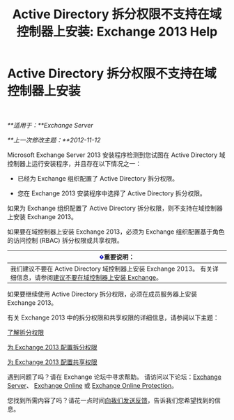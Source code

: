 ﻿---
title: 'Active Directory 拆分权限不支持在域控制器上安装: Exchange 2013 Help'
TOCTitle: Active Directory 拆分权限不支持在域控制器上安装
ms:assetid: 977e3758-5e09-40a2-80c1-fe344b1d8a2a
ms:mtpsurl: https://technet.microsoft.com/zh-cn/library/ms.exch.setupreadiness.installondcinadsplitpermissionmode(v=EXCHG.150)
ms:contentKeyID: 50491206
ms.date: 01/11/2018
mtps_version: v=EXCHG.150
ms.translationtype: HT
---

# Active Directory 拆分权限不支持在域控制器上安装

 

_**适用于：**Exchange Server_

_**上一次修改主题：**2012-11-12_

Microsoft Exchange Server 2013 安装程序检测到您试图在 Active Directory 域控制器上运行安装程序，并且存在以下情况之一：

  - 已经为 Exchange 组织配置了 Active Directory 拆分权限。

  - 您在 Exchange 2013 安装程序中选择了 Active Directory 拆分权限。

如果为 Exchange 组织配置了 Active Directory 拆分权限，则不支持在域控制器上安装 Exchange 2013。

如果要在域控制器上安装 Exchange 2013，必须为 Exchange 组织配置基于角色的访问控制 (RBAC) 拆分权限或共享权限。

<table>
<thead>
<tr class="header">
<th><img src="images/Bb124558.important(EXCHG.150).gif" title="重要说明" alt="重要说明" />重要说明：</th>
</tr>
</thead>
<tbody>
<tr class="odd">
<td>我们建议不要在 Active Directory 域控制器上安装 Exchange 2013。 有关详细信息，请参阅<a href="installing-exchange-on-a-domain-controller-is-not-recommended-exchange-2013-help.md">建议不要在域控制器上安装 Exchange</a>。</td>
</tr>
</tbody>
</table>


如果要继续使用 Active Directory 拆分权限，必须在成员服务器上安装 Exchange 2013。

有关 Exchange 2013 中的拆分权限和共享权限的详细信息，请参阅以下主题：

[了解拆分权限](understanding-split-permissions-exchange-2013-help.md)

[为 Exchange 2013 配置拆分权限](configure-exchange-2013-for-split-permissions-exchange-2013-help.md)

[为 Exchange 2013 配置共享权限](configure-exchange-2013-for-shared-permissions-exchange-2013-help.md)

遇到问题了吗？请在 Exchange 论坛中寻求帮助。 请访问以下论坛：[Exchange Server](https://go.microsoft.com/fwlink/p/?linkid=60612)、 [Exchange Online](https://go.microsoft.com/fwlink/p/?linkid=267542) 或 [Exchange Online Protection](https://go.microsoft.com/fwlink/p/?linkid=285351)。

您找到所需内容了吗？请花一点时间[向我们发送反馈](mailto:exsetuphelpfeedback@microsoft.com?subject=exchange%202013%20setup%20help%20feedbac)，告诉我们您希望找到的信息。

